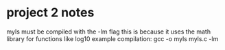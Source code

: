 # project 2 notes

myls must be compiled with the -lm flag
this is because it uses the math library for functions like log10
example compilation: gcc -o myls myls.c -lm
